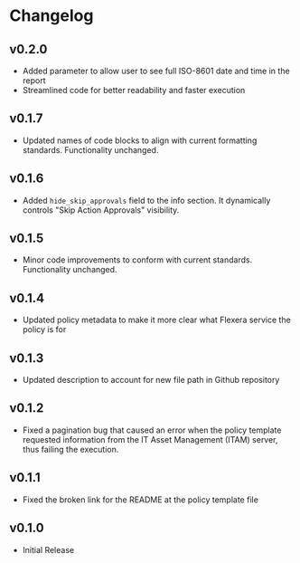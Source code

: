 # Changelog

## v0.2.0

- Added parameter to allow user to see full ISO-8601 date and time in the report
- Streamlined code for better readability and faster execution

## v0.1.7

- Updated names of code blocks to align with current formatting standards. Functionality unchanged.

## v0.1.6

- Added `hide_skip_approvals` field to the info section. It dynamically controls "Skip Action Approvals" visibility.

## v0.1.5

- Minor code improvements to conform with current standards. Functionality unchanged.

## v0.1.4

- Updated policy metadata to make it more clear what Flexera service the policy is for

## v0.1.3

- Updated description to account for new file path in Github repository

## v0.1.2

- Fixed a pagination bug that caused an error when the policy template requested information from the IT Asset Management (ITAM) server, thus failing the execution.

## v0.1.1

- Fixed the broken link for the README at the policy template file

## v0.1.0

- Initial Release
